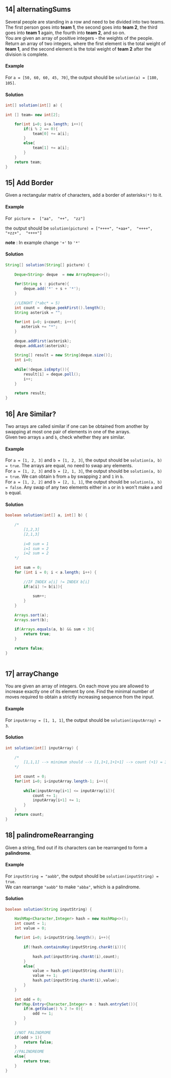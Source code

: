 ## 14| alternatingSums
Several people are standing in a row and need to be divided into two teams. The first person goes into **team 1**, the second goes into **team 2**, the third goes into **team 1** again, the fourth into **team 2**, and so on.\
You are given an array of positive integers - the weights of the people. Return an array of two integers, where the first element is the total weight of **team 1**, and the second element is the total weight of **team 2** after the division is complete.

#### Example
For `a = [50, 60, 60, 45, 70]`, the output should be `solution(a) = [180, 105]`.

#### Solution
```java
int[] solution(int[] a) {
    
int [] team= new int[2];

    for(int i=0; i<a.length; i++){
        if(i % 2 == 0){
            team[0] += a[i];
        }
        else{
            team[1] += a[i];
        }
    }
    return team;
}
```

## 15| Add Border
Given a rectangular matrix of characters, add a border of asterisks`(*)` to it.

#### Example
For` picture =  ["aa", 
                "++", 
                "zz"]`

the output should be `solution(picture) = ["++++",
                                           "+aa+", 
                                           "++++", 
                                           "+zz+", 
                                           "++++"]`
                                          
**note** : In example change `'+'` to `'*'`

#### Solution
```java
String[] solution(String[] picture) {
    
    Deque<String> deque  = new ArrayDeque<>();
    
    for(String s : picture){
        deque.add('*' + s + '*');
    }
    
    //LENGHT (*abc* = 5)
    int count =  deque.peekFirst().length();
    String asterisk = "";
    
    for(int i=0; i<count; i++){
       asterisk += "*";
    }
    
    deque.addFirst(asterisk);
    deque.addLast(asterisk);
    
    String[] result = new String[deque.size()];
    int i=0;
    
    while(!deque.isEmpty()){
        result[i] = deque.poll();
        i++;
    }
    
    return result;
}
```

## 16| Are Similar?
Two arrays are called similar if one can be obtained from another by swapping at most one pair of elements in one of the arrays.\
Given two arrays `a` and `b`, check whether they are similar.

#### Example
For `a = [1, 2, 3]` and `b = [1, 2, 3]`, the output should be `solution(a, b) = true`. The arrays are equal, no need to swap any elements.\
For `a = [1, 2, 3]` and `b = [2, 1, 3]`, the output should be `solution(a, b) = true`. We can obtain `b` from `a` by swapping `2` and `1` in `b`.\
For `a = [1, 2, 2]` and `b = [2, 1, 1]`, the output should be `solution(a, b) = false`. Any swap of any two elements either in `a` or in `b` won't make `a` and `b` equal.

#### Solution
```java
boolean solution(int[] a, int[] b) {
    
    /*
        [1,2,3]
        [2,1,3]
        
        i=0 sum = 1
        i=1 sum = 2
        i=2 sum = 2
    */
    
    int sum = 0;
    for (int i = 0; i < a.length; i++) {
        
        //IF INDEX a[i] != INDEX b[i]
        if(a[i] != b[i]){
           
            sum++;
        }
    } 
    
    Arrays.sort(a);
    Arrays.sort(b);
    
    if(Arrays.equals(a, b) && sum < 3){
        return true;
    }
    
    return false;
}
    
```

## 17| arrayChange
You are given an array of integers. On each move you are allowed to increase exactly one of its element by one. Find the minimal number of moves required to obtain a strictly increasing sequence from the input.

#### Example
For `inputArray = [1, 1, 1]`, the output should be `solution(inputArray) = 3`.

#### Solution
```java
int solution(int[] inputArray) {
    
    /*
        [1,1,1] --> minimum should --> [1,1+1,1+1+1] --> count (+1) = 3
    */
    
    int count = 0;
    for(int i=0; i<inputArray.length-1; i++){
        
        while(inputArray[i+1] <= inputArray[i]){
            count += 1;
            inputArray[i+1] += 1;
        }
    }
    return count;
}
```

## 18| palindromeRearranging
Given a string, find out if its characters can be rearranged to form a **palindrome**.

#### Example
For `inputString = "aabb"`, the output should be `solution(inputString) = true`.\
We can rearrange `"aabb"` to make `"abba"`, which is a palindrome.

#### Solution
```java
boolean solution(String inputString) {

    HashMap<Character,Integer> hash = new HashMap<>();
    int count = 1;
    int value = 0;
    
    for(int i=0; i<inputString.length(); i++){
        
        if(!hash.containsKey(inputString.charAt(i))){
            
            hash.put(inputString.charAt(i),count); 
        }
        else{
            value = hash.get(inputString.charAt(i));
            value += 1;
            hash.put(inputString.charAt(i),value);
        }   
    }
    
    int odd = 0;
    for(Map.Entry<Character,Integer> m : hash.entrySet()){
        if(m.getValue() % 2 != 0){
            odd += 1;
        }
    }
    
    //NOT PALINDROME
    if(odd > 1){
        return false;
    }
    //PALINDREOME
    else{
        return true;
    }
}
```
